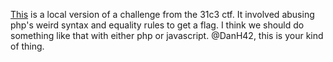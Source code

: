 [This](http://dutchernet.andrewdutcher.com:455/crap/crap.php) is a local version of a challenge from the 31c3 ctf.  It involved abusing php's weird syntax and equality rules to get a flag.  I think we should do something like that with either php or javascript.  @DanH42, this is your kind of thing.
